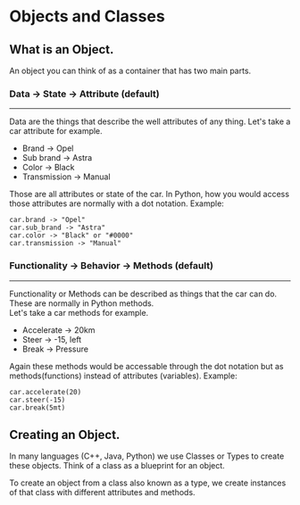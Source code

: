 # Objects and Classes

## What is an Object.
An object you can think of as a container that has two main parts.

### Data -> State -> Attribute (default)
<hr />
Data are the things that describe the well attributes of any thing.
Let's take a car attribute for example.

 - Brand -> Opel
 - Sub brand -> Astra
 - Color -> Black
 - Transmission -> Manual
 
 Those are all attributes or state of the car.
 In Python, how you would access those attributes are normally with a dot notation.
 Example:

    car.brand -> "Opel"
    car.sub_brand -> "Astra"
    car.color -> "Black" or "#0000"
    car.transmission -> "Manual"

###  Functionality -> Behavior -> Methods (default)
<hr />
Functionality or Methods can be described as things that the car can do. These are normally in Python methods.<br>
Let's take a car methods for example.

 - Accelerate -> 20km
 - Steer -> -15, left
 - Break -> Pressure

Again these methods would be accessable through the dot notation but as methods(functions) instead of attributes (variables).
Example:

    car.accelerate(20)
    car.steer(-15)
    car.break(5mt)

## Creating an Object.

In many languages (C++, Java, Python) we use Classes or Types to create these objects. Think of a class as a blueprint for an object.

To create an object from a class also known as a type, we create instances of that class with different attributes and methods.


<!--stackedit_data:
eyJoaXN0b3J5IjpbLTg4NTk1OTMxNl19
-->
